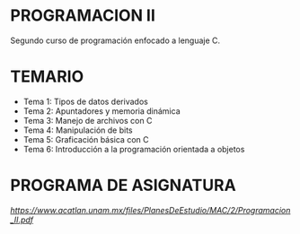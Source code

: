 # PROGRAMACION II
Segundo curso de programación enfocado a lenguaje C.

# TEMARIO

 * Tema 1: Tipos de datos derivados 
 * Tema 2: Apuntadores y memoria dinámica 
 * Tema 3: Manejo de archivos con C 
 * Tema 4: Manipulación de bits 
 * Tema 5: Graficación básica con C 
 * Tema 6: Introducción a la programación orientada a objetos 

# PROGRAMA DE ASIGNATURA
_https://www.acatlan.unam.mx/files/PlanesDeEstudio/MAC/2/Programacion_II.pdf_

